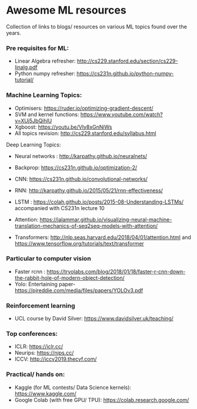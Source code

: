 # Awesome ML resources
Collection of links to blogs/ resources on various ML topics found over the years.

### Pre requisites for ML:
* Linear Algebra refresher: http://cs229.stanford.edu/section/cs229-linalg.pdf
* Python numpy refresher: https://cs231n.github.io/python-numpy-tutorial/

### Machine Learning Topics:
* Optimisers: https://ruder.io/optimizing-gradient-descent/
* SVM and kernel functions: https://www.youtube.com/watch?v=XUj5JbQihlU
* Xgboost: https://youtu.be/Vly8xGnNiWs
* All topics revision: http://cs229.stanford.edu/syllabus.html

Deep Learning Topics: 
* Neural networks : http://karpathy.github.io/neuralnets/
* Backprop: https://cs231n.github.io/optimization-2/
* CNN: https://cs231n.github.io/convolutional-networks/
* RNN: http://karpathy.github.io/2015/05/21/rnn-effectiveness/
* LSTM : https://colah.github.io/posts/2015-08-Understanding-LSTMs/ accompanied with CS231n lecture 10

* Attention: https://jalammar.github.io/visualizing-neural-machine-translation-mechanics-of-seq2seq-models-with-attention/
* Transformers: http://nlp.seas.harvard.edu/2018/04/01/attention.html and https://www.tensorflow.org/tutorials/text/transformer


### Particular to computer vision
* Faster rcnn : https://tryolabs.com/blog/2018/01/18/faster-r-cnn-down-the-rabbit-hole-of-modern-object-detection/
* Yolo: Entertaining paper- https://pjreddie.com/media/files/papers/YOLOv3.pdf

### Reinforcement learning
* UCL course by David Silver:  https://www.davidsilver.uk/teaching/

### Top conferences: 
* ICLR: https://iclr.cc/
* Neurips: https://nips.cc/
* ICCV: http://iccv2019.thecvf.com/

### Practical/ hands on: 
* Kaggle (for ML contests/ Data Science kernels):  https://www.kaggle.com/
* Google Colab (with free GPU/ TPU): https://colab.research.google.com/
